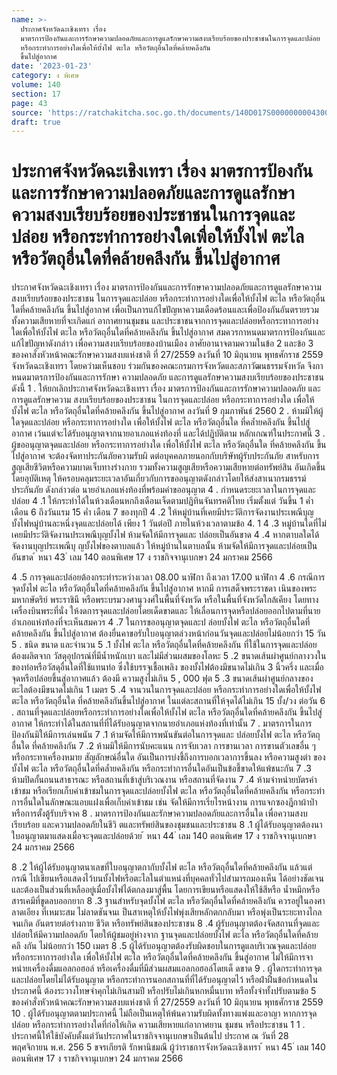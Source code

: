 ```yaml
---
name: >-
  ประกาศจังหวัดฉะเชิงเทรา เรื่อง
  มาตรการป้องกันและการรักษาความปลอดภัยและการดูแลรักษาความสงบเรียบร้อยของประชาชนในการจุดและปล่อย
  หรือกระทำการอย่างใดเพื่อให้บั้งไฟ ตะไล หรือวัตถุอื่นใดที่คล้ายคลึงกัน
  ขึ้นไปสู่อากาศ
date: '2023-01-23'
category: ง พิเศษ
volume: 140
section: 17
page: 43
source: 'https://ratchakitcha.soc.go.th/documents/140D017S0000000004300.pdf'
draft: true
---
```


# ประกาศจังหวัดฉะเชิงเทรา เรื่อง มาตรการป้องกันและการรักษาความปลอดภัยและการดูแลรักษาความสงบเรียบร้อยของประชาชนในการจุดและปล่อย หรือกระทำการอย่างใดเพื่อให้บั้งไฟ ตะไล หรือวัตถุอื่นใดที่คล้ายคลึงกัน ขึ้นไปสู่อากาศ

ประกาศจังหวัดฉะเชิงเทรา เรื่อง มาตรการป้องกันและการรักษาความปลอดภัยและการดูแลรักษาความสงบเรียบร้อยของประชาชน ในการจุดและปล่อย หรือกระทำการอย่างใดเพื่อให้บั้งไฟ ตะไล หรือวัตถุอื่นใดที่คล้ายคลึงกัน ขึ้นไปสู่อากาศ เพื่อเป็นการแก้ไขปัญหาความเดือดร้อนและเพื่อป้องกันอันตรายรวมทั้งความเสียหายที่จะเกิดแก่ อากาศยานชุมชน และประชาชนจากการจุดและปล่อยหรือกระทาการอย่างใดเพื่อให้บั้งไฟ ตะไล หรือวัตถุอื่นใดที่คล้ายคลึงกัน ขึ้นไปสู่อากาศ สมควรกาหนดมาตรการป้องกันและแก้ไขปัญหาดังกล่าว เพื่อความสงบเรียบร้อยของบ้านเมือง อาศัยอานาจตามความในข้อ 2 และข้อ 3 ของคาสั่งหัวหน้าคณะรักษาความสงบแห่งชาติ ที่ 27/2559 ลงวันที่ 10 มิถุนายน พุทธศักราช 2559 จังหวัดฉะเชิงเทรา โดยควำมเห็นชอบ ร่วมกันของคณะกรมการจังหวัดและสภาวัฒนธรรมจังหวัด จึงกาหนดมาตรการป้องกันและการรักษา ความปลอดภัย และการดูแลรักษาความสงบเรียบร้อยของประชาชน ดังนี้ 1 . ให้ยกเลิกประกาศจังหวัดฉะเชิงเทรา เรื่อง มาตรการป้องกันและการรักษาความปลอดภัย และการดูแลรักษาความ สงบเรียบร้อยของประชาชน ในการจุดและปล่อย หรือกระทาการอย่างใด เพื่อให้บั้งไฟ ตะไล หรือวัตถุอื่นใดที่คล้ายคลึงกัน ขึ้นไปสู่อากาศ ลงวันที่ 9 กุมภาพันธ์ 2560 2 . ห้ามมิให้ผู้ใดจุดและปล่อย หรือกระทาการอย่างใด เพื่อให้บั้งไฟ ตะไล หรือวัตถุอื่นใด ที่คล้ำยคลึงกัน ขึ้นไปสู่อากาศ เว้นแต่จะได้รับอนุญาตจากนายอาเภอแห่งท้องที่ และได้ปฏิบัติตาม หลักเกณฑ์ในประกาศนี้ 3 . ผู้ขออนุญาตจุดและปล่อย หรือกระทาการอย่างใด เพื่อให้บั้งไฟ ตะไล หรือวัตถุอื่นใด ที่คล้ายคลึงกัน ขึ้นไปสู่อากาศ จะต้องจัดทาประกันภัยความรับผิ ดต่อบุคคลภายนอกกับบริษัทผู้รับประกันภัย สาหรับการสูญเสียชีวิตหรือความบาดเจ็บทางร่างกาย รวมทั้งความสูญเสียหรือความเสียหายต่อทรัพย์สิน อันเกิดขึ้นโดยอุบัติเหตุ ให้ครอบคลุมระยะเวลาอันเกี่ยวกับการขออนุญาตดังกล่าวโดยให้ส่งสาเนากรมธรรม์ ประกันภัย ดังกล่าวต่อ นายอำเภอแห่งท้องที่พร้อมคำขออนุญาต 4 . กำหนดระยะเวลาในการจุดและปล่อย 4 .1 ให้กระทำได้ในห้วงเดือนหกถึงเดือนเจ็ดตามปฏิทินจันทรคติไทย เริ่มตั้งแต่ วันขึ้น 1 ค่ำเดือน 6 ถึงวันแรม 15 ค่ำ เดือน 7 ของทุกปี 4 .2 ให้หมู่บ้านที่เคยมีประวัติการจัดงานประเพณีบุญบั้งไฟหมู่บ้านละหนึ่งจุดและปล่อยได้ เพียง 1 วันต่อปี ภายในห้วงเวลาตามข้อ 4. 1 4 .3 หมู่บ้านใดที่ไม่เคยมีประวัติจัดงานประเพณีบุญบั้งไฟ ห้ามจัดให้มีการจุดและ ปล่อยเป็นอันขาด 4 .4 หากตาบลใดได้จัดงานบุญประเพณีบุ ญบั้งไฟของตาบลแล้ว ให้หมู่บ้านในตาบลนั้น ห้ามจัดให้มีการจุดและปล่อยเป็นอันขาด ้ หนา 43 ่ เลม 140 ตอนพิเศษ 17 ง ราชกิจจานุเบกษา 24 มกราคม 2566

4 .5 การจุดและปล่อยต้องกระทำระหว่างเวลา 08.00 นาฬิกา ถึงเวลา 17.00 นาฬิกา 4 .6 กรณีการจุดบั้งไฟ ตะไล หรือวัตถุอื่นใดที่คล้ายคลึงกัน ขึ้นไปสู่อากาศ หากมี การเสด็จพระราชดา เนินของพระมหากษัตริย์ พระราชินี หรือพระบรมวงศานุวงศ์ในพื้นที่จังหวัด หรือในพื้นที่จังหวัดใกล้เคียง โดยทางเครื่องบินพระที่นั่ง ให้งดการจุดและปล่อยโดยเด็ดขาดและ ให้เลื่อนการจุดหรือปล่อยออกไปตามที่นายอำเภอแห่งท้องที่จะเห็นสมควร 4 .7 ในการขออนุญาตจุดและป ล่อยบั้งไฟ ตะไล หรือวัตถุอื่นใดที่คล้ายคลึงกัน ขึ้นไปสู่อากาศ ต้องยื่นคาขอรับใบอนุญาตล่วงหน้าก่อนวันจุดและปล่อยไม่น้อยกว่า 15 วัน 5 . ชนิด ขนาด และจำนวน 5 .1 บั้งไฟ ตะไล หรือวัตถุอื่นใดที่คล้ายคลึงกัน ที่ใช้ในการจุดและปล่อยต้องผลิตจาก วัสดุอุปกรณ์ที่มีน้ำหนักเบา และไม่มีส่วนผสมของโลหะ 5 .2 ขนาดเส้นผ่าศูนย์กลางวงในของท่อหรือวัสดุอื่นใดที่ใช้แทนท่อ ซึ่งใช้บรรจุเชื้อเพลิง ของบั้งไฟต้องมีขนาดไม่เกิน 3 นิ้วครึ่ง และเมื่อจุดหรือปล่อยขึ้นสู่อากาศแล้ว ต้องมี ความสูงไม่เกิน 5 , 000 ฟุต 5 .3 ขนาดเส้นผ่าศูนย์กลางของตะไลต้องมีขนาดไม่เกิน 1 เมตร 5 .4 จานวนในการจุดและปล่อย หรือกระทำการอย่างใดเพื่อให้บั้งไฟ ตะไล หรือวัตถุอื่นใด ที่คล้ายคลึงกันขึ้นไปสู่อากาศ ในแต่ละสถานที่ให้จุดได้ไม่เกิน 15 บั้ง/วง ต่อวัน 6 . สถานที่จุดและปล่อยหรือกระทำการอย่างใดเพื่อให้บั้งไฟ ตะไล หรือวัตถุอื่นใดที่คล้ายคลึงกัน ขึ้นไปสู่อากาศ ให้กระทำได้ในสถานที่ที่ได้รับอนุญาตจากนายอำเภอแห่งท้องที่เท่านั้น 7 . มาตรการในการป้องกันมิให้มีการเล่นพนัน 7 .1 ห้ามจัดให้มีการพนันขันต่อในการจุดและ ปล่อยบั้งไฟ ตะไล หรือวัตถุอื่นใด ที่คล้ายคลึงกัน 7 .2 ห้ามมิให้มีการนับคะแนน การจับเวลา การขานเวลา การขานตัวเลขอื่น ๆ หรือกระทาเครื่องหมาย สัญลักษณ์อื่นใด อันเป็นการบ่งชี้ถึงการบอกเวลาการขึ้นลง หรือความสูงต่า ของบั้งไฟ ตะไล หรือวัตถุอื่นใดที่คล้ำยคลึงกัน หรือกระทำการอื่นใดอันเป็นข้อชี้ขาดให้แพ้ชนะกัน 7 .3 ห้ามปิดกั้นถนนสาธารณะ หรือสถานที่เข้าสู่บริเวณงาน หรือสถานที่จัดงาน 7 .4 ห้ามจำหน่ายบัตรค่าเข้าชม หรือเรียกเก็บค่าเข้าชมในการจุดและปล่อยบั้งไฟ ตะไล หรือวัตถุอื่นใดที่คล้ายคลึงกัน หรือกระทำการอื่นใดในลักษณะแอบแฝงเพื่อเก็บค่าเข้าชม เช่น จัดให้มีการเรี่ยไรหน้างาน การแจกซองฎีกาผ้าป่า หรือการตั้งตู้รับบริจาค 8 . มาตรการป้องกันและรักษาความปลอดภัยและการอื่นใด เพื่อความสงบเรียบร้อย และความปลอดภัยในชีวิ ตและทรัพย์สินของชุมชนและประชาชน 8 .1 ผู้ได้รับอนุญาตต้องนาใบอนุญาตมาแสดงเมื่อจะจุดและปล่อยด้วย ้ หนา 44 ่ เลม 140 ตอนพิเศษ 17 ง ราชกิจจานุเบกษา 24 มกราคม 2566

8 .2 ให้ผู้ได้รับอนุญาตนาเลขที่ใบอนุญาตกากับบั้งไฟ ตะไล หรือวัตถุอื่นใดที่คล้ายคลึงกัน แล้วแต่กรณี ไปเขียนหรือแสดงไว้บนบั้งไฟหรือตะไลในตำแหน่งที่บุคคลทั่วไปสำมารถมองเห็น ได้อย่างชัดเจนและต้องเป็นส่วนที่เหลืออยู่เมื่อบั้งไฟได้ตกลงมาสู่พื้น โดยการเขียนหรือแสดงให้ใช้สีหรือ น้ำหมึกหรือสารเคมีที่ขูดลบออกยาก 8 .3 ฐานสำหรับจุดบั้งไฟ ตะไล หรือวัตถุอื่นใดที่คล้ายคลึงกัน ควรอยู่ในองศาลาดเอียง ที่เหมาะสม ไม่ลาดชันจนเ ป็นสาเหตุให้บั้งไฟพุ่งเสียหลักตกกลับมา หรือพุ่งเป็นระยะทางไกล จนเกิด อันตรายต่อร่างกาย ชีวิต หรือทรัพย์สินของประชาชน 8 .4 ผู้รับอนุญาตต้องจัดสถานที่จุดและปล่อยให้มีความปลอดภัย โดยให้ผู้ชมอยู่ห่างจาก ฐานจุดและปล่อยบั้งไฟ ตะไล หรือวัตถุอื่นใดที่คล้ายคลึ งกัน ไม่น้อยกว่า 150 เมตร 8 .5 ผู้ได้รับอนุญาตต้องรับผิดชอบในการดูแลบริเวณจุดและปล่อยหรือกระทาการอย่างใด เพื่อให้บั้งไฟ ตะไล หรือวัตถุอื่นใดที่คล้ายคลึงกัน ขึ้นสู่อากาศ ไม่ให้มีการจาหน่ายเครื่องดื่มแอลกอฮอล์ หรือเครื่องดื่มที่มีส่วนผสมแอลกอฮอล์โดยเด็ ดขาด 9 . ผู้ใดกระทำการจุดและปล่อยโดยไม่ได้รับอนุญาต หรือกระทำการนอกสถานที่ที่ได้รับอนุญาตไว้ หรือฝ่าฝืนข้อกำหนดในประกาศนี้ ต้องระวางโทษจำคุกไม่เกินสามปี หรือปรับไม่เกินหกหมื่นบาท หรือทั้งจำทั้งปรับตามข้อ 5 ของคำสั่งหัวหน้าคณะรักษาความสงบแห่งชาติ ที่ 27/2559 ลงวันที่ 10 มิถุนายน พุทธศักราช 2559 10 . ผู้ได้รับอนุญาตตามประกาศนี้ ไม่ถือเป็นเหตุให้พ้นความรับผิดทั้งทางแพ่งและอาญา หากการจุดปล่อย หรือกระทำการอย่างใดที่ก่อให้เกิด ความเสียหายแก่อากาศยาน ชุมชน หรือประชาชน 1 1 . ประกาศนี้ให้ใช้บังคับตั้งแต่วันประกาศในราชกิจจานุเบกษาเป็นต้นไป ประกาศ ณ วันที่ 28 พฤศจิกายน พ.ศ. 256 5 ขจรเกียรติ รักพานิชมณี ผู้ว่าราชการจังหวัดฉะเชิงเทรา ้ หนา 45 ่ เลม 140 ตอนพิเศษ 17 ง ราชกิจจานุเบกษา 24 มกราคม 2566

